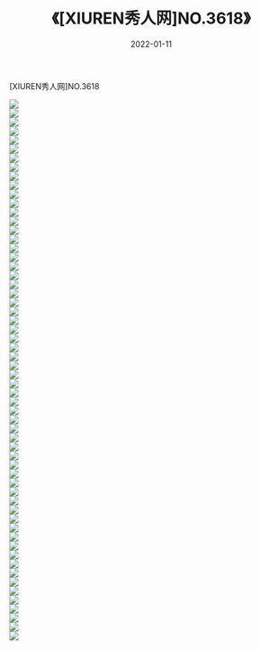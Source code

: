 ﻿---
layout: post
title:  《[XIUREN秀人网]NO.3618》
date:   2022-01-11
img: http://pic.660000.xyz/1:/秀人网/秀人网第04部分/[XIUREN秀人网]NO.3618/000.jpg
categories: [美女, 清纯, 唯美]
---

[XIUREN秀人网]NO.3618

 ![](http://pic.660000.xyz/1:/秀人网/秀人网第04部分/[XIUREN秀人网]NO.3618/001.jpg) <br>![](http://pic.660000.xyz/1:/秀人网/秀人网第04部分/[XIUREN秀人网]NO.3618/002.jpg) <br>![](http://pic.660000.xyz/1:/秀人网/秀人网第04部分/[XIUREN秀人网]NO.3618/003.jpg) <br>![](http://pic.660000.xyz/1:/秀人网/秀人网第04部分/[XIUREN秀人网]NO.3618/004.jpg) <br>![](http://pic.660000.xyz/1:/秀人网/秀人网第04部分/[XIUREN秀人网]NO.3618/005.jpg) <br>![](http://pic.660000.xyz/1:/秀人网/秀人网第04部分/[XIUREN秀人网]NO.3618/006.jpg) <br>![](http://pic.660000.xyz/1:/秀人网/秀人网第04部分/[XIUREN秀人网]NO.3618/007.jpg) <br>![](http://pic.660000.xyz/1:/秀人网/秀人网第04部分/[XIUREN秀人网]NO.3618/008.jpg) <br>![](http://pic.660000.xyz/1:/秀人网/秀人网第04部分/[XIUREN秀人网]NO.3618/009.jpg) <br>![](http://pic.660000.xyz/1:/秀人网/秀人网第04部分/[XIUREN秀人网]NO.3618/010.jpg) <br>![](http://pic.660000.xyz/1:/秀人网/秀人网第04部分/[XIUREN秀人网]NO.3618/011.jpg) <br>![](http://pic.660000.xyz/1:/秀人网/秀人网第04部分/[XIUREN秀人网]NO.3618/012.jpg) <br>![](http://pic.660000.xyz/1:/秀人网/秀人网第04部分/[XIUREN秀人网]NO.3618/013.jpg) <br>![](http://pic.660000.xyz/1:/秀人网/秀人网第04部分/[XIUREN秀人网]NO.3618/014.jpg) <br>![](http://pic.660000.xyz/1:/秀人网/秀人网第04部分/[XIUREN秀人网]NO.3618/015.jpg) <br>![](http://pic.660000.xyz/1:/秀人网/秀人网第04部分/[XIUREN秀人网]NO.3618/016.jpg) <br>![](http://pic.660000.xyz/1:/秀人网/秀人网第04部分/[XIUREN秀人网]NO.3618/017.jpg) <br>![](http://pic.660000.xyz/1:/秀人网/秀人网第04部分/[XIUREN秀人网]NO.3618/018.jpg) <br>![](http://pic.660000.xyz/1:/秀人网/秀人网第04部分/[XIUREN秀人网]NO.3618/019.jpg) <br>![](http://pic.660000.xyz/1:/秀人网/秀人网第04部分/[XIUREN秀人网]NO.3618/020.jpg) <br>![](http://pic.660000.xyz/1:/秀人网/秀人网第04部分/[XIUREN秀人网]NO.3618/021.jpg) <br>![](http://pic.660000.xyz/1:/秀人网/秀人网第04部分/[XIUREN秀人网]NO.3618/022.jpg) <br>![](http://pic.660000.xyz/1:/秀人网/秀人网第04部分/[XIUREN秀人网]NO.3618/023.jpg) <br>![](http://pic.660000.xyz/1:/秀人网/秀人网第04部分/[XIUREN秀人网]NO.3618/024.jpg) <br>![](http://pic.660000.xyz/1:/秀人网/秀人网第04部分/[XIUREN秀人网]NO.3618/025.jpg) <br>![](http://pic.660000.xyz/1:/秀人网/秀人网第04部分/[XIUREN秀人网]NO.3618/026.jpg) <br>![](http://pic.660000.xyz/1:/秀人网/秀人网第04部分/[XIUREN秀人网]NO.3618/027.jpg) <br>![](http://pic.660000.xyz/1:/秀人网/秀人网第04部分/[XIUREN秀人网]NO.3618/028.jpg) <br>![](http://pic.660000.xyz/1:/秀人网/秀人网第04部分/[XIUREN秀人网]NO.3618/029.jpg) <br>![](http://pic.660000.xyz/1:/秀人网/秀人网第04部分/[XIUREN秀人网]NO.3618/030.jpg) <br>![](http://pic.660000.xyz/1:/秀人网/秀人网第04部分/[XIUREN秀人网]NO.3618/031.jpg) <br>![](http://pic.660000.xyz/1:/秀人网/秀人网第04部分/[XIUREN秀人网]NO.3618/032.jpg) <br>![](http://pic.660000.xyz/1:/秀人网/秀人网第04部分/[XIUREN秀人网]NO.3618/033.jpg) <br>![](http://pic.660000.xyz/1:/秀人网/秀人网第04部分/[XIUREN秀人网]NO.3618/034.jpg) <br>![](http://pic.660000.xyz/1:/秀人网/秀人网第04部分/[XIUREN秀人网]NO.3618/035.jpg) <br>![](http://pic.660000.xyz/1:/秀人网/秀人网第04部分/[XIUREN秀人网]NO.3618/036.jpg) <br>![](http://pic.660000.xyz/1:/秀人网/秀人网第04部分/[XIUREN秀人网]NO.3618/037.jpg) <br>![](http://pic.660000.xyz/1:/秀人网/秀人网第04部分/[XIUREN秀人网]NO.3618/038.jpg) <br>![](http://pic.660000.xyz/1:/秀人网/秀人网第04部分/[XIUREN秀人网]NO.3618/039.jpg) <br>![](http://pic.660000.xyz/1:/秀人网/秀人网第04部分/[XIUREN秀人网]NO.3618/040.jpg) <br>![](http://pic.660000.xyz/1:/秀人网/秀人网第04部分/[XIUREN秀人网]NO.3618/041.jpg) <br>![](http://pic.660000.xyz/1:/秀人网/秀人网第04部分/[XIUREN秀人网]NO.3618/042.jpg) <br>![](http://pic.660000.xyz/1:/秀人网/秀人网第04部分/[XIUREN秀人网]NO.3618/043.jpg) <br>![](http://pic.660000.xyz/1:/秀人网/秀人网第04部分/[XIUREN秀人网]NO.3618/044.jpg) <br>![](http://pic.660000.xyz/1:/秀人网/秀人网第04部分/[XIUREN秀人网]NO.3618/045.jpg) <br>![](http://pic.660000.xyz/1:/秀人网/秀人网第04部分/[XIUREN秀人网]NO.3618/046.jpg) <br>![](http://pic.660000.xyz/1:/秀人网/秀人网第04部分/[XIUREN秀人网]NO.3618/047.jpg) <br>![](http://pic.660000.xyz/1:/秀人网/秀人网第04部分/[XIUREN秀人网]NO.3618/048.jpg) <br>![](http://pic.660000.xyz/1:/秀人网/秀人网第04部分/[XIUREN秀人网]NO.3618/049.jpg) <br>![](http://pic.660000.xyz/1:/秀人网/秀人网第04部分/[XIUREN秀人网]NO.3618/050.jpg) <br>![](http://pic.660000.xyz/1:/秀人网/秀人网第04部分/[XIUREN秀人网]NO.3618/051.jpg) <br>![](http://pic.660000.xyz/1:/秀人网/秀人网第04部分/[XIUREN秀人网]NO.3618/052.jpg) <br>![](http://pic.660000.xyz/1:/秀人网/秀人网第04部分/[XIUREN秀人网]NO.3618/053.jpg) <br>![](http://pic.660000.xyz/1:/秀人网/秀人网第04部分/[XIUREN秀人网]NO.3618/054.jpg) <br>![](http://pic.660000.xyz/1:/秀人网/秀人网第04部分/[XIUREN秀人网]NO.3618/055.jpg) <br>![](http://pic.660000.xyz/1:/秀人网/秀人网第04部分/[XIUREN秀人网]NO.3618/056.jpg) <br>![](http://pic.660000.xyz/1:/秀人网/秀人网第04部分/[XIUREN秀人网]NO.3618/057.jpg) <br>![](http://pic.660000.xyz/1:/秀人网/秀人网第04部分/[XIUREN秀人网]NO.3618/058.jpg) <br>![](http://pic.660000.xyz/1:/秀人网/秀人网第04部分/[XIUREN秀人网]NO.3618/059.jpg) <br>![](http://pic.660000.xyz/1:/秀人网/秀人网第04部分/[XIUREN秀人网]NO.3618/060.jpg) <br>